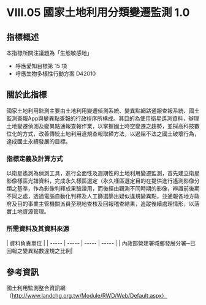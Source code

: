 # VIII.05 國家土地利用分類變遷監測 1.0



## 指標概述
本指標所關注議題為「生態敏感地」
* 呼應愛知目標第 15 項
* 呼應生物多樣性行動方案 D42010

<script type="text/javascript" src="http://cdn.mathjax.org/mathjax/latest/MathJax.js?config=TeX-AMS-MML_HTMLorMML"></script>


## 關於此指標
國家土地利用監測主要由土地利用變遷偵測系統、變異點網路通報查報系統、國土監測查報App與變異點查報的行政程序所構成。其目的為使用衛星遙測資料，辦理土地變遷偵測及變異點通報查報作業，以掌握國土時空變遷之趨勢，並採高科技數位化的方式，改善傳統土地利用違規查報取締方法，以遏阻不法之國土破壞行為，達成國土永續發展的目標。




### 指標定義及計算方式

以衛星遙測為偵測工具，進行全面性及週期性的土地利用變遷監測，首先建立衛星影像樣區光譜資料，完成永久樣區選定（永久樣區選定目的在提供進行遙測影像分類之基準，作為影像判釋成果驗證用，而後經由觀測不同時期的影像，辨識前後期不同之處，透過電腦自動化判釋及人工篩選篩出疑似違規變異點，並通報各地方政府及目的事業主管機關派員至現地查核及回報稽查結果，追蹤後續處理情形，以落實土地資源管理。




### 所需資料及其資料來源

| 資料負責單位 |
| ----- | ----- | ----- | ----- |
| 內政部營建署城鄉發展分署─已回報之變異點數違規之比例| 






## 參考資訊

國土利用監測整合資訊網 （http://www.landchg.org.tw/Module/RWD/Web/Default.aspx）
